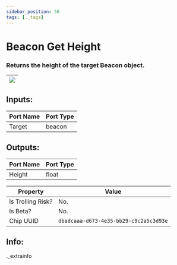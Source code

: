 ```yaml
---
sidebar_position: 50
tags: [._tags]
---
```


# Beacon Get Height


### Returns the height of the target Beacon object.

| ![](https://images-ext-2.discordapp.net/external/MPmIaQzlEPmgGWlgi-WxBBXt0Bjv_zWPkg1y1f_sy3s/https/www.recroomcircuits.com/image/circuit/absolute-value?width=206&height=108) |
|-----|

## Inputs:
| Port Name | Port Type |
|-----------|-----------|
| Target | beacon |

## Outputs:
| Port Name | Port Type |
|-----------|-----------|
| Height | float | 

| Property  | Value |
|-------------------|-----------|
| Is Trolling Risk? | No. |
| Is Beta? | No. |
| Chip UUID | `dbadcaaa-d673-4e35-bb29-c9c2a5c3d93e` |

## Info:
._extrainfo